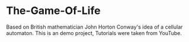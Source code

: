 # The-Game-Of-Life

Based on British mathematician John Horton Conway's idea of a cellular automaton. This is an demo project, Tutorials were taken from YouTube.
